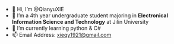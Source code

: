 - 👋 Hi, I’m @QianyuXIE
- 👀 I’m a 4th year undergraduate student majoring in **Electronical Information Science and Technology** at Jilin University
- 🌱 I’m currently learning python & C#
- 📫 Email Address: xieqy1921@gmail.com

<!---
QianyuXIE/QianyuXIE is a ✨ special ✨ repository because its `README.md` (this file) appears on your GitHub profile.
You can click the Preview link to take a look at your changes.
--->
